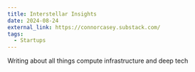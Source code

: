 ```yaml
---
title: Interstellar Insights
date: 2024-08-24
external_link: https://connorcasey.substack.com/
tags:
  - Startups
---
```

Writing about all things compute infrastructure and deep tech
<!--more-->
